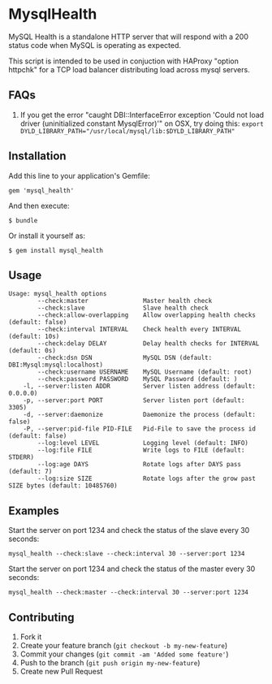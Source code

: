 # MysqlHealth

MySQL Health is a standalone HTTP server that will respond with a 200 status code when MySQL is operating as expected. 

This script is intended to be used in conjuction with HAProxy "option httpchk" for a TCP load balancer distributing load across mysql servers.

## FAQs

1. If you get the error "caught DBI::InterfaceError exception 'Could not load driver (uninitialized constant MysqlError)'" on OSX, try doing this:
`export DYLD_LIBRARY_PATH="/usr/local/mysql/lib:$DYLD_LIBRARY_PATH"`


## Installation

Add this line to your application's Gemfile:

    gem 'mysql_health'

And then execute:

    $ bundle

Or install it yourself as:

    $ gem install mysql_health

## Usage

    Usage: mysql_health options
            --check:master               Master health check
            --check:slave                Slave health check
            --check:allow-overlapping    Allow overlapping health checks (default: false)
            --check:interval INTERVAL    Check health every INTERVAL (default: 10s)
            --check:delay DELAY          Delay health checks for INTERVAL (default: 0s)
            --check:dsn DSN              MySQL DSN (default: DBI:Mysql:mysql:localhost)
            --check:username USERNAME    MySQL Username (default: root)
            --check:password PASSWORD    MySQL Password (default: )
        -l, --server:listen ADDR         Server listen address (default: 0.0.0.0)
        -p, --server:port PORT           Server listen port (default: 3305)
        -d, --server:daemonize           Daemonize the process (default: false)
        -P, --server:pid-file PID-FILE   Pid-File to save the process id (default: false)
            --log:level LEVEL            Logging level (default: INFO)
            --log:file FILE              Write logs to FILE (default: STDERR)
            --log:age DAYS               Rotate logs after DAYS pass (default: 7)
            --log:size SIZE              Rotate logs after the grow past SIZE bytes (default: 10485760)

## Examples

Start the server on port 1234 and check the status of the slave every 30 seconds:

    mysql_health --check:slave --check:interval 30 --server:port 1234

Start the server on port 1234 and check the status of the master every 30 seconds:

    mysql_health --check:master --check:interval 30 --server:port 1234

## Contributing

1. Fork it
2. Create your feature branch (`git checkout -b my-new-feature`)
3. Commit your changes (`git commit -am 'Added some feature'`)
4. Push to the branch (`git push origin my-new-feature`)
5. Create new Pull Request
